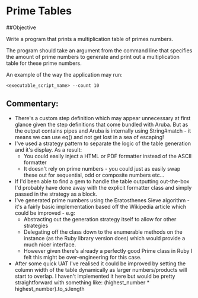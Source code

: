 # Prime Tables

##Objective

Write a program that prints a multiplication table of primes numbers.

The program should take an argument from the command line that specifies the amount of prime numbers to generate and print out a multiplication table for these prime numbers.

An example of the way the application may run:

  `<executable_script_name> --count 10`

## Commentary:

- There's a custom step definition which may appear unnecessary at first glance given the step definitions that come bundled with Aruba.  But as the output contains pipes and Aruba is internally using String#match - it means we can use eq() and not get lost in a sea of escaping!
- I've used a strategy pattern to separate the logic of the table generation and it's display.  As a result:
  - You could easily inject a HTML or PDF formatter instead of the ASCII formatter
  - It doesn't rely on prime numbers - you could just as easily swap these out for sequential, odd or composite numbers etc...
- If I'd been able to find a gem to handle the table outputting out-the-box I'd probably have done away with the explicit formatter class and simply passed in the strategy as a block.
- I've generated prime numbers using the Eratosthenes Sieve algorithm - it's a fairly basic implementation based off the Wikipedia article which could be improved - e.g:
  - Abstracting out the generation strategy itself to allow for other strategies
  - Delegating off the class down to the enumerable methods on the instance (as the Ruby library version does) which would provide a much nicer interface.  
  - However given there's already a perfectly good Prime class in Ruby I felt this might be over-engineering for this case.
- After some quick UAT I've realised it could be improved by setting the column width of the table dynamically as larger numbers/products will start to overlap.  I haven't implemented it here but would be pretty straightforward with something like: (highest_number * highest_number).to_s.length
